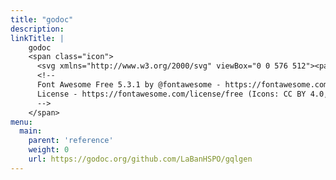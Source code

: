 ```yaml
---
title: "godoc"
description:
linkTitle: |
    godoc
    <span class="icon">
      <svg xmlns="http://www.w3.org/2000/svg" viewBox="0 0 576 512"><path d="M576 24v127.984c0 21.461-25.96 31.98-40.971 16.971l-35.707-35.709-243.523 243.523c-9.373 9.373-24.568 9.373-33.941 0l-22.627-22.627c-9.373-9.373-9.373-24.569 0-33.941L442.756 76.676l-35.703-35.705C391.982 25.9 402.656 0 424.024 0H552c13.255 0 24 10.745 24 24zM407.029 270.794l-16 16A23.999 23.999 0 0 0 384 303.765V448H64V128h264a24.003 24.003 0 0 0 16.97-7.029l16-16C376.089 89.851 365.381 64 344 64H48C21.49 64 0 85.49 0 112v352c0 26.51 21.49 48 48 48h352c26.51 0 48-21.49 48-48V287.764c0-21.382-25.852-32.09-40.971-16.97z"/></svg>
      <!--
      Font Awesome Free 5.3.1 by @fontawesome - https://fontawesome.com
      License - https://fontawesome.com/license/free (Icons: CC BY 4.0, Fonts: SIL OFL 1.1, Code: MIT License)
      -->
    </span>
menu:
  main:
    parent: 'reference'
    weight: 0
    url: https://godoc.org/github.com/LaBanHSPO/gqlgen
---
```

